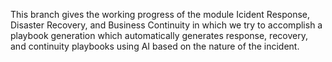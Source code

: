 This branch gives the working progress of the module Icident Response, Disaster Recovery, and Business Continuity in which we try to accomplish a playbook generation which automatically generates response, recovery, and continuity playbooks using AI based on the nature of the incident.
